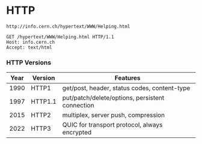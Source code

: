 # HTTP

```http
http://info.cern.ch/hypertext/WWW/Helping.html

GET /hypertext/WWW/Helping.html HTTP/1.1
Host: info.cern.ch
Accept: text/html
```

### HTTP Versions

| Year | Version | Features                                        |
| ---- | ------- | ----------------------------------------------- |
| 1990 | HTTP1   | get/post, header, status codes, content-type    |
| 1997 | HTTP1.1 | put/patch/delete/options, persistent connection |
| 2015 | HTTP2   | multiplex, server push, compression             |
| 2022 | HTTP3   | QUIC for transport protocol, always encrypted   |
